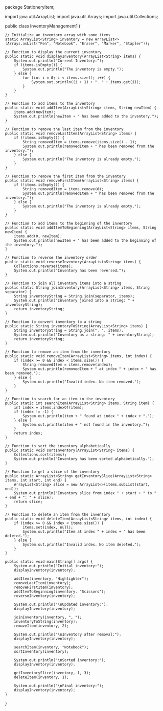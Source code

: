 
package StationeryItem;


import java.util.ArrayList;
import java.util.Arrays;
import java.util.Collections;

public class InventoryManagement1 {

    // Initialize an inventory array with some items
    static ArrayList<String> inventory = new ArrayList<>(Arrays.asList("Pen", "Notebook", "Eraser", "Marker", "Stapler"));

    // Function to display the current inventory
    public static void displayInventory(ArrayList<String> items) {
        System.out.println("Current Inventory:");
        if (items.isEmpty()) {
            System.out.println("The inventory is empty.");
        } else {
            for (int i = 0; i < items.size(); i++) {
                System.out.println((i + 1) + ". " + items.get(i));
            }
        }
    }

    // Function to add items to the inventory
    public static void addItem(ArrayList<String> items, String newItem) {
        items.add(newItem);
        System.out.println(newItem + " has been added to the inventory.");
    }

    // Function to remove the last item from the inventory
    public static void removeLastItem(ArrayList<String> items) {
        if (!items.isEmpty()) {
            String removedItem = items.remove(items.size() - 1);
            System.out.println(removedItem + " has been removed from the inventory.");
        } else {
            System.out.println("The inventory is already empty.");
        }
    }

    // Function to remove the first item from the inventory
    public static void removeFirstItem(ArrayList<String> items) {
        if (!items.isEmpty()) {
            String removedItem = items.remove(0);
            System.out.println(removedItem + " has been removed from the inventory.");
        } else {
            System.out.println("The inventory is already empty.");
        }
    }

    // Function to add items to the beginning of the inventory
    public static void addItemToBeginning(ArrayList<String> items, String newItem) {
        items.add(0, newItem);
        System.out.println(newItem + " has been added to the beginning of the inventory.");
    }

    // Function to reverse the inventory order
    public static void reverseInventory(ArrayList<String> items) {
        Collections.reverse(items);
        System.out.println("Inventory has been reversed.");
    }

    // Function to join all inventory items into a string
    public static String joinInventory(ArrayList<String> items, String separator) {
        String inventoryString = String.join(separator, items);
        System.out.println("Inventory joined into a string: " + inventoryString);
        return inventoryString;
    }

    // Function to convert inventory to a string
    public static String inventoryToString(ArrayList<String> items) {
        String inventoryString = String.join(", ", items);
        System.out.println("Inventory as a string: " + inventoryString);
        return inventoryString;
    }

    // Function to remove an item from the inventory
    public static void removeItem(ArrayList<String> items, int index) {
        if (index >= 0 && index < items.size()) {
            String removedItem = items.remove(index);
            System.out.println(removedItem + " at index " + index + " has been removed.");
        } else {
            System.out.println("Invalid index. No item removed.");
        }
    }

    // Function to search for an item in the inventory
    public static int searchItem(ArrayList<String> items, String item) {
        int index = items.indexOf(item);
        if (index != -1) {
            System.out.println(item + " found at index " + index + ".");
        } else {
            System.out.println(item + " not found in the inventory.");
        }
        return index;
    }

    // Function to sort the inventory alphabetically
    public static void sortInventory(ArrayList<String> items) {
        Collections.sort(items);
        System.out.println("Inventory has been sorted alphabetically.");
    }

    // Function to get a slice of the inventory
    public static ArrayList<String> getInventorySlice(ArrayList<String> items, int start, int end) {
        ArrayList<String> slice = new ArrayList<>(items.subList(start, end));
        System.out.println("Inventory slice from index " + start + " to " + end + ": " + slice);
        return slice;
    }

    // Function to delete an item from the inventory
    public static void deleteItem(ArrayList<String> items, int index) {
        if (index >= 0 && index < items.size()) {
            items.set(index, null);
            System.out.println("Item at index " + index + " has been deleted.");
        } else {
            System.out.println("Invalid index. No item deleted.");
        }
    }

    public static void main(String[] args) {
        System.out.println("Initial inventory:");
        displayInventory(inventory);

        addItem(inventory, "Highlighter");
        removeLastItem(inventory);
        removeFirstItem(inventory);
        addItemToBeginning(inventory, "Scissors");
        reverseInventory(inventory);

        System.out.println("\nUpdated inventory:");
        displayInventory(inventory);

        joinInventory(inventory, ", ");
        inventoryToString(inventory);
        removeItem(inventory, 2);

        System.out.println("\nInventory after removal:");
        displayInventory(inventory);

        searchItem(inventory, "Notebook");
        sortInventory(inventory);

        System.out.println("\nSorted inventory:");
        displayInventory(inventory);

        getInventorySlice(inventory, 1, 3);
        deleteItem(inventory, 1);

        System.out.println("\nFinal inventory:");
        displayInventory(inventory);
    }
}

